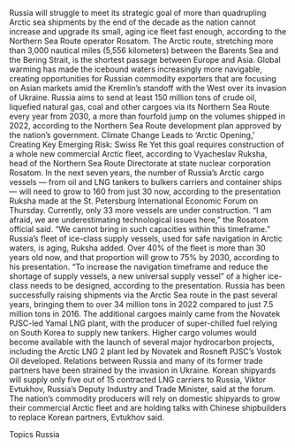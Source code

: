 Russia will struggle to meet its strategic goal of more than quadrupling Arctic sea shipments by the end of the decade as the nation cannot increase and upgrade its small, aging ice fleet fast enough, according to the Northern Sea Route operator Rosatom.
The Arctic route, stretching more than 3,000 nautical miles (5,556 kilometers) between the Barents Sea and the Bering Strait, is the shortest passage between Europe and Asia. Global warming has made the icebound waters increasingly more navigable, creating opportunities for Russian commodity exporters that are focusing on Asian markets amid the Kremlin’s standoff with the West over its invasion of Ukraine.
Russia aims to send at least 150 million tons of crude oil, liquefied natural gas, coal and other cargoes via its Northern Sea Route every year from 2030, a more than fourfold jump on the volumes shipped in 2022, according to the Northern Sea Route development plan approved by the nation’s government.
Climate Change Leads to ‘Arctic Opening,’ Creating Key Emerging Risk: Swiss Re
Yet this goal requires construction of a whole new commercial Arctic fleet, according to Vyacheslav Ruksha, head of the Northern Sea Route Directorate at state nuclear corporation Rosatom.
In the next seven years, the number of Russia’s Arctic cargo vessels — from oil and LNG tankers to bulkers carriers and container ships — will need to grow to 160 from just 30 now, according to the presentation Ruksha made at the St. Petersburg International Economic Forum on Thursday. Currently, only 33 more vessels are under construction.
“I am afraid, we are underestimating technological issues here,” the Rosatom official said. “We cannot bring in such capacities within this timeframe.”
Russia’s fleet of ice-class supply vessels, used for safe navigation in Arctic waters, is aging, Ruksha added. Over 40% of the fleet is more than 30 years old now, and that proportion will grow to 75% by 2030, according to his presentation.
“To increase the navigation timeframe and reduce the shortage of supply vessels, a new universal supply vessel” of a higher ice-class needs to be designed, according to the presentation.
Russia has been successfully raising shipments via the Arctic Sea route in the past several years, bringing them to over 34 million tons in 2022 compared to just 7.5 million tons in 2016. The additional cargoes mainly came from the Novatek PJSC-led Yamal LNG plant, with the producer of super-chilled fuel relying on South Korea to supply new tankers.
Higher cargo volumes would become available with the launch of several major hydrocarbon projects, including the Arctic LNG 2 plant led by Novatek and Rosneft PJSC’s Vostok Oil developed.
Relations between Russia and many of its former trade partners have been strained by the invasion in Ukraine. Korean shipyards will supply only five out of 15 contracted LNG carriers to Russia, Viktor Evtukhov, Russia’s Deputy Industry and Trade Minister, said at the forum.
The nation’s commodity producers will rely on domestic shipyards to grow their commercial Arctic fleet and are holding talks with Chinese shipbuilders to replace Korean partners, Evtukhov said.

Topics
Russia
